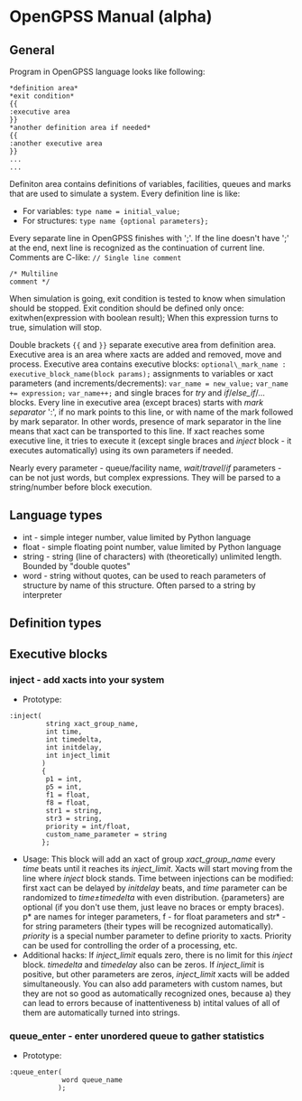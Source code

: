 # OpenGPSS Manual (alpha)

## General
Program in OpenGPSS language looks like following:

```
*definition area*
*exit condition*
{{
:executive area
}}
*another definition area if needed*
{{
:another executive area
}}
...
...
```

Definiton area contains definitions of variables, facilities, queues and marks that are used to simulate a system. Every definition line is like:
- For variables:
`type name = initial_value;`
- For structures:
`type name {optional parameters};`

Every separate line in OpenGPSS finishes with ';'. If the line doesn't have ';' at the end, next line is recognized as the continuation of current line.
Comments are C-like:
`// Single line comment`
```
/* Multiline
comment */
```

When simulation is going, exit condition is tested to know when simulation should be stopped. Exit condition should be defined only once:
exitwhen(expression with boolean result);
When this expression turns to true, simulation will stop.

Double brackets `{{` and `}}` separate executive area from definition area. Executive area is an area where xacts are added and removed, move and process. Executive area contains executive blocks:
`optional\_mark_name : executive_block_name(block params);`
assignments to variables or xact parameters (and increments/decrements):
`var_name = new_value;`
`var_name += expression;`
`var_name++;`
and single braces for *try* and *if*/*else_if*/... blocks.
Every line in executive area (except braces) starts with *mark separator* ':', if no mark points to this line, or with name of the mark followed by mark separator. In other words, presence of mark separator in the line means that xact can be transported to this line.
If xact reaches some executive line, it tries to execute it (except single braces and *inject* block - it executes automatically) using its own parameters if needed.

Nearly every parameter - queue/facility name, *wait*/*travel*/*if* parameters - can be not just words, but complex expressions. They will be parsed to a string/number before block execution.


## Language types
- int - simple integer number, value limited by Python language
- float - simple floating point number, value limited by Python language
- string - string (line of characters) with (theoretically) unlimited length. Bounded by "double quotes"
- word - string without quotes, can be used to reach parameters of structure by name of this structure. Often parsed to a string by interpreter

 
## Definition types



## Executive blocks
### inject - add xacts into your system
- Prototype: 
```
:inject(
         string xact_group_name, 
         int time, 
         int timedelta, 
         int initdelay,
         int inject_limit
        ) 
        {
         p1 = int, 
         p5 = int, 
         f1 = float, 
         f8 = float, 
         str1 = string, 
         str3 = string, 
         priority = int/float, 
         custom_name_parameter = string
        };
```
- Usage:
This block will add an xact of group *xact\_group\_name* every *time* beats until it reaches its *inject\_limit*. Xacts will start moving from the line where *inject* block stands. Time between injections can be modified: first xact can be delayed by *initdelay* beats, and *time* parameter can be randomized to *time±timedelta* with even distribution.
{parameters} are optional (if you don't use them, just leave no braces or empty braces). p* are names for integer parameters, f<number> - for float parameters and str* - for string parameters (their types will be recognized automatically). *priority* is a special number parameter to define priority to xacts. Priority can be used for controlling the order of a processing, etc.
- Additional hacks:
If *inject\_limit* equals zero, there is no limit for this *inject* block.
*timedelta* and *timedelay* also can be zeros.
If *inject\_limit* is positive, but other parameters are zeros, *inject\_limit* xacts will be added simultaneously.
You can also add parameters with custom names, but they are not so good as automatically recognized ones, because a) they can lead to errors because of inattentiveness b) intital values of all of them are automatically turned into strings.

### queue_enter - enter unordered queue to gather statistics
- Prototype:
```
:queue_enter(
             word queue_name
            );
```
